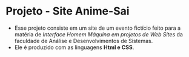 # Projeto - Site Anime-Sai

 - Esse projeto consiste em um site de um evento fictício feito para a matéria de _Interface Homem Máquina em projetos de Web Sites_ da faculdade de Análise e Desenvolvimentos de Sistemas.
 - Ele é produzido com as linguagens **Html e CSS**.
